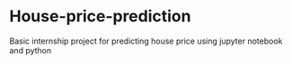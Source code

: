 # House-price-prediction
Basic internship project for predicting house price using jupyter notebook and python 
